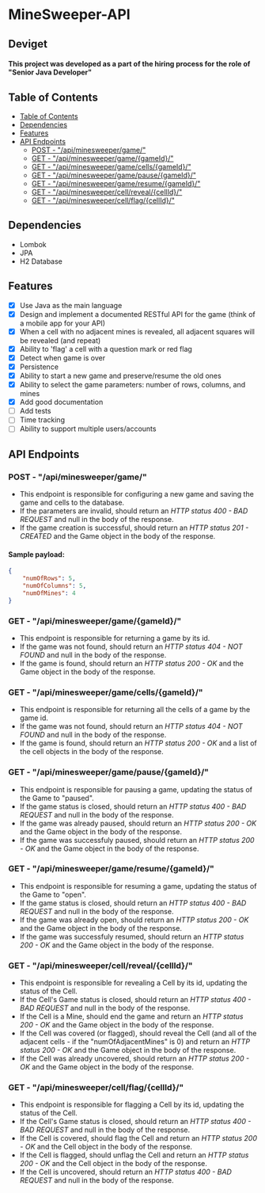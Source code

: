 # MineSweeper-API 
## Deviget
#### This project was developed as a part of the hiring process for the role of "Senior Java Developer"

## Table of Contents
<!--ts-->
* [Table of Contents](#table-of-contents)
* [Dependencies](#dependencies)
* [Features](#features)
* [API Endpoints](#api-endpoints)
    * [POST - "/api/minesweeper/game/"](#post---apiminesweepergame)
    * [GET - "/api/minesweeper/game/{gameId}/"](#get---apiminesweepergamegameid)
    * [GET - "/api/minesweeper/game/cells/{gameId}/"](#get---apiminesweepergamecellsgameid)
    * [GET - "/api/minesweeper/game/pause/{gameId}/"](#get---apiminesweepergamepausegameid)
    * [GET - "/api/minesweeper/game/resume/{gameId}/"](#get---apiminesweepergameresumegameid)
    * [GET - "/api/minesweeper/cell/reveal/{cellId}/"](#get---apiminesweepercellrevealcellid)
    * [GET - "/api/minesweeper/cell/flag/{cellId}/"](#get---apiminesweepercellflagcellid)
<!--te-->

## Dependencies
* Lombok
* JPA
* H2 Database

## Features
- [x] Use Java as the main language
- [x] Design and implement a documented RESTful API for the game (think of a mobile app for your API)
- [x] When a cell with no adjacent mines is revealed, all adjacent squares will be revealed (and repeat)
- [x] Ability to 'flag' a cell with a question mark or red flag
- [x] Detect when game is over
- [x] Persistence
- [x] Ability to start a new game and preserve/resume the old ones
- [x] Ability to select the game parameters: number of rows, columns, and mines
- [x] Add good documentation
- [ ] Add tests
- [ ] Time tracking
- [ ] Ability to support multiple users/accounts

## API Endpoints
### POST - "/api/minesweeper/game/"
* This endpoint is responsible for configuring a new game and saving the game and cells to the database. </br>
* If the parameters are invalid, should return an *HTTP status 400 - BAD REQUEST* and null in the body of the response. </br>
* If the game creation is successful, should return an *HTTP status 201 - CREATED* and the Game object in the body of the response.

#### Sample payload:
```json
{
    "numOfRows": 5,
    "numOfColumns": 5,
    "numOfMines": 4
}
```

### GET - "/api/minesweeper/game/{gameId}/"
* This endpoint is responsible for returning a game by its id. </br>
* If the game was not found, should return an *HTTP status 404 - NOT FOUND* and null in the body of the response. </br>
* If the game is found, should return an *HTTP status 200 - OK* and the Game object in the body of the response.

### GET - "/api/minesweeper/game/cells/{gameId}/"
* This endpoint is responsible for returning all the cells of a game by the game id. </br>
* If the game was not found, should return an *HTTP status 404 - NOT FOUND* and null in the body of the response. </br>
* If the game is found, should return an *HTTP status 200 - OK* and a list of the cell objects in the body of the response.

### GET - "/api/minesweeper/game/pause/{gameId}/"
* This endpoint is responsible for pausing a game, updating the status of the Game to "paused". </br>
* If the game status is closed, should return an *HTTP status 400 - BAD REQUEST* and null in the body of the response. </br>
* If the game was already paused, should return an *HTTP status 200 - OK* and the Game object in the body of the response. </br>
* If the game was successfuly paused, should return an *HTTP status 200 - OK* and the Game object in the body of the response.

### GET - "/api/minesweeper/game/resume/{gameId}/"
* This endpoint is responsible for resuming a game, updating the status of the Game to "open". </br>
* If the game status is closed, should return an *HTTP status 400 - BAD REQUEST* and null in the body of the response. </br>
* If the game was already open, should return an *HTTP status 200 - OK* and the Game object in the body of the response. </br>
* If the game was successfuly resumed, should return an *HTTP status 200 - OK* and the Game object in the body of the response.

### GET - "/api/minesweeper/cell/reveal/{cellId}/"
* This endpoint is responsible for revealing a Cell by its id, updating the status of the Cell. </br>
* If the Cell's Game status is closed, should return an *HTTP status 400 - BAD REQUEST* and null in the body of the response. </br>
* If the Cell is a Mine, should end the game and return an *HTTP status 200 - OK* and the Game object in the body of the response. </br>
* If the Cell was covered (or flagged), should reveal the Cell (and all of the adjacent cells - if the "numOfAdjacentMines" is 0) and return an *HTTP status 200 - OK* and the Game object in the body of the response. </br>
* If the Cell was already uncovered, should return an *HTTP status 200 - OK* and the Game object in the body of the response. </br>

### GET - "/api/minesweeper/cell/flag/{cellId}/"
* This endpoint is responsible for flagging a Cell by its id, updating the status of the Cell. </br>
* If the Cell's Game status is closed, should return an *HTTP status 400 - BAD REQUEST* and null in the body of the response. </br>
* If the Cell is covered, should flag the Cell and return an *HTTP status 200 - OK* and the Cell object in the body of the response. </br>
* If the Cell is flagged, should unflag the Cell and return an *HTTP status 200 - OK* and the Cell object in the body of the response. </br>
* If the Cell is uncovered, should return an *HTTP status 400 - BAD REQUEST* and null in the body of the response. </br>

